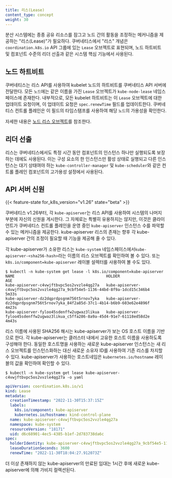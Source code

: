 ```yaml
---
title: 리스(Lease)
content_type: concept
weight: 30
---
```


<!-- overview -->

분산 시스템에는 종종 공유 리소스를 잠그고 노드 간의 활동을 조정하는 메커니즘을 제공하는 "리스(Lease)"가 필요하다.
쿠버네티스에서 "리스" 개념은 `coordination.k8s.io` API 그룹에 있는 `Lease` 오브젝트로 표현되며,
노드 하트비트 및 컴포넌트 수준의 리더 선출과 같은 시스템 핵심 기능에서 사용된다.

<!-- body -->

## 노드 하트비트

쿠버네티스는 리스 API를 사용하여 kubelet 노드의 하트비트를 쿠버네티스 API 서버에 전달한다.
모든 `노드`에는 같은 이름을 가진 `Lease` 오브젝트가 `kube-node-lease` 네임스페이스에 존재한다.
내부적으로, 모든 kubelet 하트비트는 이 `Lease` 오브젝트에 대한 업데이트 요청이며,
이 업데이트 요청은 `spec.renewTime` 필드를 업데이트한다.
쿠버네티스 컨트롤 플레인은 이 필드의 타임스탬프를 사용하여 해당 `노드`의 가용성을 확인한다.

자세한 내용은 [노드 리스 오브젝트](/ko/docs/concepts/architecture/nodes/#node-heartbeats)를 참조한다.

## 리더 선출

리스는 쿠버네티스에서도 특정 시간 동안 컴포넌트의 인스턴스 하나만 실행되도록 보장하는 데에도 사용된다.
이는 구성 요소의 한 인스턴스만 활성 상태로 실행되고 다른 인스턴스는 대기 상태여야 하는
`kube-controller-manager` 및 `kube-scheduler`와 같은 컨트롤 플레인 컴포넌트의
고가용성 설정에서 사용된다.

## API 서버 신원

{{< feature-state for_k8s_version="v1.26" state="beta" >}}

쿠버네티스 v1.26부터, 각 `kube-apiserver`는 리스 API를 사용하여 시스템의 나머지 부분에 자신의 신원을 게시한다.
그 자체로는 특별히 유용하지는 않지만, 이것은 클라이언트가 쿠버네티스 컨트롤 플레인을 운영 중인 `kube-apiserver` 인스턴스 수를 
파악할 수 있는 메커니즘을 제공한다.
kube-apiserver 리스의 존재는 향후 각 kube-apiserver 간의 조정이 필요할 때
기능을 제공해 줄 수 있다.

각 kube-apiserver가 소유한 리스는 `kube-system` 네임스페이스에서`kube-apiserver-<sha256-hash>`라는 이름의
리스 오브젝트를 확인하여 볼 수 있다. 또는 `k8s.io/component=kube-apiserver` 레이블 설렉터를 사용하여 볼 수도 있다.

```shell
$ kubectl -n kube-system get lease -l k8s.io/component=kube-apiserver
NAME                                        HOLDER                                                                           AGE
kube-apiserver-c4vwjftbvpc5os2vvzle4qg27a   kube-apiserver-c4vwjftbvpc5os2vvzle4qg27a_9cbf54e5-1136-44bd-8f9a-1dcd15c346b4   5m33s
kube-apiserver-dz2dqprdpsgnm756t5rnov7yka   kube-apiserver-dz2dqprdpsgnm756t5rnov7yka_84f2a85d-37c1-4b14-b6b9-603e62e4896f   4m23s
kube-apiserver-fyloo45sdenffw2ugwaz3likua   kube-apiserver-fyloo45sdenffw2ugwaz3likua_c5ffa286-8a9a-45d4-91e7-61118ed58d2e   4m43s
```

리스 이름에 사용된 SHA256 해시는 kube-apiserver가 보는 OS 호스트 이름을 기반으로 한다.
각 kube-apiserver는 클러스터 내에서 고유한 호스트 이름을 사용하도록 구성해야 한다.
동일한 호스트명을 사용하는 새로운 kube-apiserver 인스턴스는 새 리스 오브젝트를 인스턴스화하는 대신 새로운 소유자 ID를 사용하여 기존 리스를 차지할 수 있다.
kube-apiserver가 사용하는 호스트네임은 `kubernetes.io/hostname` 레이블의 값을 확인하여 확인할 수 있다.

```shell
$ kubectl -n kube-system get lease kube-apiserver-c4vwjftbvpc5os2vvzle4qg27a -o yaml
```

```yaml
apiVersion: coordination.k8s.io/v1
kind: Lease
metadata:
  creationTimestamp: "2022-11-30T15:37:15Z"
  labels:
    k8s.io/component: kube-apiserver
    kubernetes.io/hostname: kind-control-plane
  name: kube-apiserver-c4vwjftbvpc5os2vvzle4qg27a
  namespace: kube-system
  resourceVersion: "18171"
  uid: d6c68901-4ec5-4385-b1ef-2d783738da6c
spec:
  holderIdentity: kube-apiserver-c4vwjftbvpc5os2vvzle4qg27a_9cbf54e5-1136-44bd-8f9a-1dcd15c346b4
  leaseDurationSeconds: 3600
  renewTime: "2022-11-30T18:04:27.912073Z"
```

더 이상 존재하지 않는 kube-apiserver의 만료된 임대는 1시간 후에 새로운 kube-apiserver에 의해 가비지 컬렉션된다.

